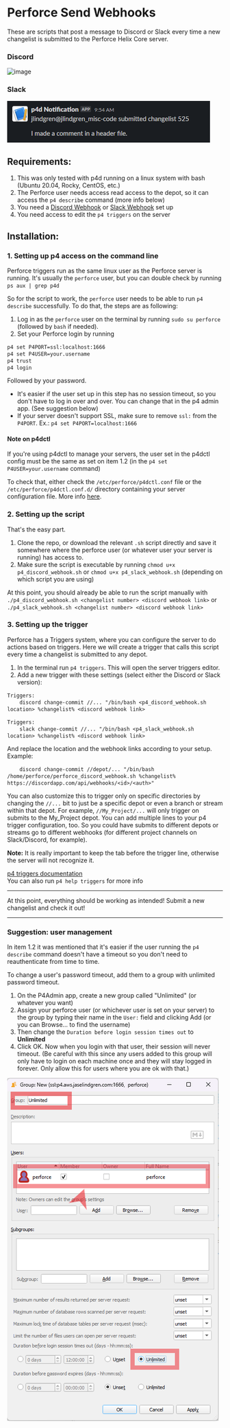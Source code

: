 # Perforce Send Webhooks
These are scripts that post a message to Discord or Slack every time a new changelist is submitted to the Perforce Helix Core server.

### Discord  
![image](https://user-images.githubusercontent.com/23201434/79544589-a1a1a900-8065-11ea-8795-1c95aba5b91a.png)

### Slack  
![image](images/slack_message.png)

## Requirements:
1. This was only tested with p4d running on a linux system with bash (Ubuntu 20.04, Rocky, CentOS, etc.)
2. The Perforce user needs access read access to the depot, so it can access the `p4 describe` command (more info below)
3. You need a [Discord Webhook](https://support.discordapp.com/hc/en-us/articles/228383668-Intro-to-Webhooks) or [Slack Webhook](https://api.slack.com/messaging/webhooks) set up
4. You need access to edit the `p4 triggers` on the server

## Installation:
### 1. Setting up p4 access on the command line
Perforce triggers run as the same linux user as the Perforce server is running. It's usually the `perforce` user, but you can double check by running `ps aux | grep p4d`

So for the script to work, the `perforce` user needs to be able to run `p4 describe` successfully. To do that, the steps are as following:
1. Log in as the `perforce` user on the terminal by running `sudo su perforce` (followed by `bash` if needed).
2. Set your Perforce login by running
```
p4 set P4PORT=ssl:localhost:1666
p4 set P4USER=your.username
p4 trust
p4 login
```
Followed by your password.

- It's easier if the user set up in this step has no session timeout, so you don't have to log in over and over. You can change that in the p4 admin app. (See suggestion below)
- If your server doesn't support SSL, make sure to remove `ssl:` from the `P4PORT`. Ex.: `p4 set P4PORT=localhost:1666`

#### Note on p4dctl
If you're using p4dctl to manage your servers, the user set in the p4dctl config must be the same as set on item 1.2 (in the `p4 set P4USER=your.username` command)

To check that, either check the `/etc/perforce/p4dctl.conf` file or the `/etc/perforce/p4dctl.conf.d/` directory containing your server configuration file. More info [here](https://www.perforce.com/perforce/r16.1/manuals/p4sag/appendix.p4dctl.html).

### 2. Setting up the script
That's the easy part.
1. Clone the repo, or download the relevant `.sh` script directly and save it somewhere where the perforce user (or whatever user your server is running) has access to.
2. Make sure the script is executable by running `chmod u+x p4_discord_webhook.sh` or `chmod u+x p4_slack_webhook.sh` (depending on which script you are using)

At this point, you should already be able to run the script manually with `./p4_discord_webhook.sh <changelist number> <discord webhook link>` or `./p4_slack_webhook.sh <changelist number> <discord webhook link>`

### 3. Setting up the trigger
Perforce has a Triggers system, where you can configure the server to do actions based on triggers. Here we will create a trigger that calls this script every time a changelist is submitted to any depot.

1. In the terminal run `p4 triggers`. This will open the server triggers editor.
2. Add a new trigger with these settings (select either the Discord or Slack version):
```
Triggers:
	discord change-commit //... "/bin/bash <p4_discord_webhook.sh location> %changelist% <discord webhook link>
```
```
Triggers:
	slack change-commit //... "/bin/bash <p4_slack_webhook.sh location> %changelist% <discord webhook link>
```
And replace the location and the webhook links according to your setup. Example:
```
	discord change-commit //depot/... "/bin/bash /home/perforce/perforce_discord_webhook.sh %changelist% https://discordapp.com/api/webhooks/<id>/<auth>"
```
You can also customize this to trigger only on specific directories by changing the `//...` bit to just be a specific depot or even a branch or stream within that depot. For example, `//My_Project/...` will only trigger on submits to the My_Project depot.
You can add multiple lines to your p4 trigger configuration, too. So you could have submits to different depots or streams go to different webhooks (for different project channels on Slack/Discord, for example).

**Note:** It is really important to keep the tab before the trigger line, otherwise the server will not recognize it.

[p4 triggers documentation](https://www.perforce.com/manuals/v18.1/cmdref/index.html#CmdRef/p4_triggers.html)  
You can also run `p4 help triggers` for more info

***

At this point, everything should be working as intended! Submit a new changelist and check it out!

*** 

### Suggestion: user management
In item 1.2 it was mentioned that it's easier if the user running the `p4 describe` command doesn't have a timeout so you don't need to reauthenticate from time to time.

To change a user's password timeout, add them to a group with unlimited password timeout.
1. On the P4Admin app, create a new group called "Unlimited" (or whatever you want)
2. Assign your perforce user (or whichever user is set on your server) to the group by typing their name in the `User:` field and clicking Add (or you can Browse... to find the username)
3. Then change the `Duration before login session times out` to **Unlimited**
4. Click OK. Now when you login with that user, their session will never timeout. (Be careful with this since any users added to this group will only have to login on each machine once and they will stay logged in forever. Only allow this for users where you are ok with that.)

![image](images/unlimited_group.png)
